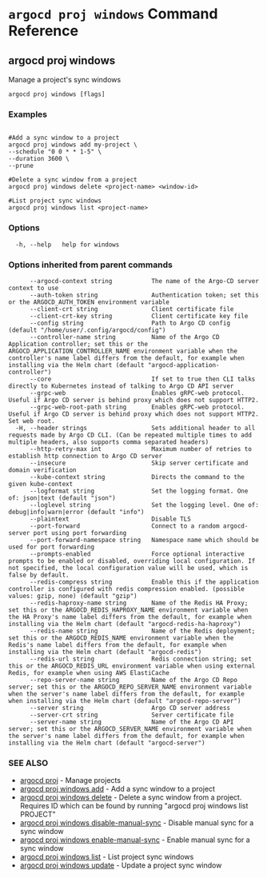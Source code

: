# `argocd proj windows` Command Reference

## argocd proj windows

Manage a project's sync windows

```
argocd proj windows [flags]
```

### Examples

```

#Add a sync window to a project
argocd proj windows add my-project \
--schedule "0 0 * * 1-5" \
--duration 3600 \
--prune

#Delete a sync window from a project 
argocd proj windows delete <project-name> <window-id>

#List project sync windows
argocd proj windows list <project-name>
```

### Options

```
  -h, --help   help for windows
```

### Options inherited from parent commands

```
      --argocd-context string           The name of the Argo-CD server context to use
      --auth-token string               Authentication token; set this or the ARGOCD_AUTH_TOKEN environment variable
      --client-crt string               Client certificate file
      --client-crt-key string           Client certificate key file
      --config string                   Path to Argo CD config (default "/home/user/.config/argocd/config")
      --controller-name string          Name of the Argo CD Application controller; set this or the ARGOCD_APPLICATION_CONTROLLER_NAME environment variable when the controller's name label differs from the default, for example when installing via the Helm chart (default "argocd-application-controller")
      --core                            If set to true then CLI talks directly to Kubernetes instead of talking to Argo CD API server
      --grpc-web                        Enables gRPC-web protocol. Useful if Argo CD server is behind proxy which does not support HTTP2.
      --grpc-web-root-path string       Enables gRPC-web protocol. Useful if Argo CD server is behind proxy which does not support HTTP2. Set web root.
  -H, --header strings                  Sets additional header to all requests made by Argo CD CLI. (Can be repeated multiple times to add multiple headers, also supports comma separated headers)
      --http-retry-max int              Maximum number of retries to establish http connection to Argo CD server
      --insecure                        Skip server certificate and domain verification
      --kube-context string             Directs the command to the given kube-context
      --logformat string                Set the logging format. One of: json|text (default "json")
      --loglevel string                 Set the logging level. One of: debug|info|warn|error (default "info")
      --plaintext                       Disable TLS
      --port-forward                    Connect to a random argocd-server port using port forwarding
      --port-forward-namespace string   Namespace name which should be used for port forwarding
      --prompts-enabled                 Force optional interactive prompts to be enabled or disabled, overriding local configuration. If not specified, the local configuration value will be used, which is false by default.
      --redis-compress string           Enable this if the application controller is configured with redis compression enabled. (possible values: gzip, none) (default "gzip")
      --redis-haproxy-name string       Name of the Redis HA Proxy; set this or the ARGOCD_REDIS_HAPROXY_NAME environment variable when the HA Proxy's name label differs from the default, for example when installing via the Helm chart (default "argocd-redis-ha-haproxy")
      --redis-name string               Name of the Redis deployment; set this or the ARGOCD_REDIS_NAME environment variable when the Redis's name label differs from the default, for example when installing via the Helm chart (default "argocd-redis")
      --redis-url string                Redis connection string; set this or the ARGOCD_REDIS_URL environment variable when using external Redis, for example when using AWS ElastiCache
      --repo-server-name string         Name of the Argo CD Repo server; set this or the ARGOCD_REPO_SERVER_NAME environment variable when the server's name label differs from the default, for example when installing via the Helm chart (default "argocd-repo-server")
      --server string                   Argo CD server address
      --server-crt string               Server certificate file
      --server-name string              Name of the Argo CD API server; set this or the ARGOCD_SERVER_NAME environment variable when the server's name label differs from the default, for example when installing via the Helm chart (default "argocd-server")
```

### SEE ALSO

* [argocd proj](argocd_proj.md)	 - Manage projects
* [argocd proj windows add](argocd_proj_windows_add.md)	 - Add a sync window to a project
* [argocd proj windows delete](argocd_proj_windows_delete.md)	 - Delete a sync window from a project. Requires ID which can be found by running "argocd proj windows list PROJECT"
* [argocd proj windows disable-manual-sync](argocd_proj_windows_disable-manual-sync.md)	 - Disable manual sync for a sync window
* [argocd proj windows enable-manual-sync](argocd_proj_windows_enable-manual-sync.md)	 - Enable manual sync for a sync window
* [argocd proj windows list](argocd_proj_windows_list.md)	 - List project sync windows
* [argocd proj windows update](argocd_proj_windows_update.md)	 - Update a project sync window

